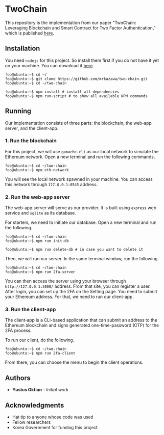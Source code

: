 # TwoChain #

This repository is the implementation from our paper "TwoChain: Leveraging Blockchain and Smart Contract for Two Factor Authentication," which is published [here](https://ieeexplore.ieee.org/document/9315514).

## Installation ##

You need `nodejs` for this project.
So install them first if you do not have it yet on your machine.
You can download it [here](https://nodejs.org/en/download/).

```console
foo@ubuntu:~$ cd ~/
foo@ubuntu:~$ git clone https://github.com/mrkazawa/two-chain.git
foo@ubuntu:~$ cd ~/two-chain

foo@ubuntu:~$ npm install # install all dependencies
foo@ubuntu:~$ npm run-script # to show all available NPM commands
```

## Running ##

Our implementation consists of three parts: the blockchain, the web-app server, and the client-app.

### 1. Run the blockchain ###

For this project, we will use `ganache-cli` as our local network to simulate the Ethereum network.
Open a new terminal and run the following commands.

```console
foo@ubuntu:~$ cd ~/two-chain
foo@ubuntu:~$ npm eth-network
```

You will see the local network spawned in your machine.
You can access this network through `127.0.0.1:8545` address.

### 2. Run the web-app server ###

The web-app server will serve as our provider.
It is built using `express` web service and `sqlite` as its database.

For starters, we need to initiate our database.
Open a new terminal and run the following.

```console
foo@ubuntu:~$ cd ~/two-chain
foo@ubuntu:~$ npm run init-db

foo@ubuntu:~$ npm run delete-db # in case you want to delete it
```

Then, we will run our server.
In the same terminal window, run the following.

```console
foo@ubuntu:~$ cd ~/two-chain
foo@ubuntu:~$ npm run 2fa-server
```

You can then access the server using your browser through `http://127.0.0.1:3000/` address.
From that site, you can register a user.
After login, you can set up the 2FA on the Setting page.
You need to submit your Ethereum address. For that, we need to run our client-app.

### 3. Run the client-app ###

The client-app is a CLI-based application that can submit an address to the Ethereum blockchain and signs generated one-time-password (OTP) for the 2FA process.

To run our client, do the following.

```console
foo@ubuntu:~$ cd ~/two-chain
foo@ubuntu:~$ npm run 2fa-client
```

From there, you can choose the menu to begin the client operations.

## Authors ##

- **Yustus Oktian** - *Initial work*

## Acknowledgments ##

- Hat tip to anyone whose code was used
- Fellow researchers
- Korea Government for funding this project
